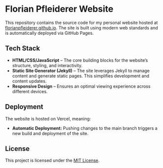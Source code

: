 # Florian Pfleiderer Website

This repository contains the source code for my personal website hosted at [florianpfleiderer.github.io](https://florianpfleiderer.github.io/). The site is built using modern web standards and is automatically deployed via GitHub Pages.

## Tech Stack

- **HTML/CSS/JavaScript** – The core building blocks for the website’s structure, styling, and interactivity.
- **Static Site Generator (Jekyll)** – The site leverages Jekyll to manage content and generate static pages. This simplifies development and content updates.
- **Responsive Design** – Ensures an optimal viewing experience across different devices.

## Deployment

The website is hosted on Vercel, meaning:
- **Automatic Deployment:** Pushing changes to the main branch triggers a new build and deployment of the site.


## License

This project is licensed under the [MIT License](LICENSE).
